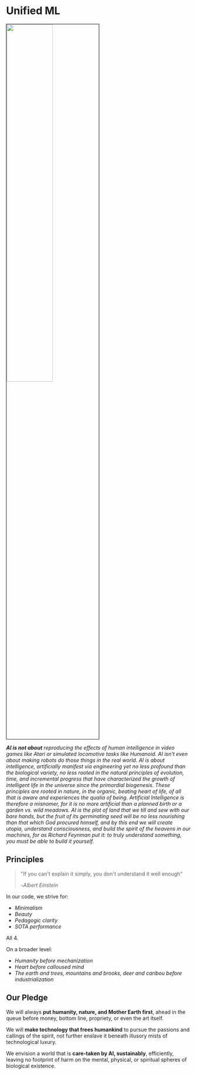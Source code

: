 # Unified ML

<p align="center">

[comment]: <> (  <img width="100%" style="border-top:20px solid black;border-right:1px solid black;border-bottom:20px solid black;border-left:1px solid black;" src="https://i.imgur.com/oxBvCrk.jpeg">)
<img width="50%" style="border:1px solid black;"  src="https://i.imgur.com/YWndtJc.jpeg">
 </p>

*__AI is not about__ reproducing the effects of human intelligence in video games like Atari or simulated locomotive tasks like Humanoid. AI isn't even about making robots do those things in the real world. AI is about intelligence, artificially manifest via engineering yet no less profound than the biological variety, no less rooted in the natural principles of evolution, time, and incremental progress that have characterized the growth of intelligent life in the universe since the primordial biogenesis. These principles are rooted in nature, in the organic, beating heart of life, of all that is aware and experiences the qualia of being. Artificial Intelligence is therefore a misnomer, for it is no more artificial than a planned birth or a garden vs. wild meadows. AI is the plot of land that we till and sew with our bare hands, but the fruit of its germinating seed will be no less nourishing than that which God procured himself, and by this end we will create utopia, understand consciousness, and build the spirit of the heavens in our machines, for as Richard Feynman put it: to truly understand something, you must be able to build it yourself.*

## Principles

> "If you can't explain it simply, you don't understand it well enough"
>
> -*Albert Einstein*

In our code, we strive for:

- *Minimalism*
- *Beauty*
- *Pedagogic clarity*
- *SOTA performance*

All 4.

On a broader level:

- *Humanity before mechanization*
- *Heart before calloused mind*
- *The earth and trees, mountains and brooks, deer and caribou before industrialization* 

## Our Pledge

We will always __put humanity, nature, and Mother Earth first__, ahead in the queue before money, bottom line, propriety, or even the art itself.

We will __make technology that frees humankind__ to pursue the passions and callings of the spirit, not further enslave it beneath illusory mists of technological luxury. 

We envision a world that is __care-taken by AI, sustainably__, efficiently, leaving no footprint of harm on the mental, physical, or spiritual spheres of biological existence. 



